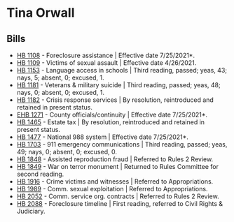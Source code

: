 # Tina Orwall
## Bills
* [HB 1108](/bill/2021-22/hb/1108/) - Foreclosure assistance | Effective date 7/25/2021*.
* [HB 1109](/bill/2021-22/hb/1109/) - Victims of sexual assault | Effective date 4/26/2021.
* [HB 1153](/bill/2021-22/hb/1153/) - Language access in schools | Third reading, passed; yeas, 43; nays, 5; absent, 0; excused, 1.
* [HB 1181](/bill/2021-22/hb/1181/) - Veterans & military suicide | Third reading, passed; yeas, 48; nays, 0; absent, 0; excused, 1.
* [HB 1182](/bill/2021-22/hb/1182/) - Crisis response services | By resolution, reintroduced and retained in present status.
* [EHB 1271](/bill/2021-22/ehb/1271/) - County officials/continuity | Effective date 7/25/2021*.
* [HB 1465](/bill/2021-22/hb/1465/) - Estate tax | By resolution, reintroduced and retained in present status.
* [HB 1477](/bill/2021-22/hb/1477/) - National 988 system | Effective date 7/25/2021*.
* [HB 1703](/bill/2021-22/hb/1703/) - 911 emergency communications | Third reading, passed; yeas, 49; nays, 0; absent, 0; excused, 0.
* [HB 1848](/bill/2021-22/hb/1848/) - Assisted reproduction fraud | Referred to Rules 2 Review.
* [HB 1849](/bill/2021-22/hb/1849/) - War on terror monument | Returned to Rules Committee for second reading.
* [HB 1916](/bill/2021-22/hb/1916/) - Crime victims and witnesses | Referred to Appropriations.
* [HB 1989](/bill/2021-22/hb/1989/) - Comm. sexual exploitation | Referred to Appropriations.
* [HB 2052](/bill/2021-22/hb/2052/) - Comm. service org. contracts | Referred to Rules 2 Review.
* [HB 2088](/bill/2021-22/hb/2088/) - Foreclosure timeline | First reading, referred to Civil Rights & Judiciary.

